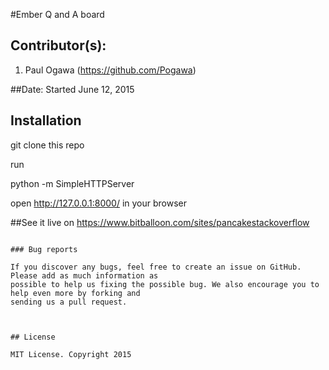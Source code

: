 #Ember Q and A board

## Contributor(s):
1. Paul Ogawa (https://github.com/Pogawa)


##Date: Started June 12, 2015

## Installation


git clone this repo

run

python -m SimpleHTTPServer

open http://127.0.0.1:8000/ in your browser


##See it live on https://www.bitballoon.com/sites/pancakestackoverflow
```

### Bug reports

If you discover any bugs, feel free to create an issue on GitHub. Please add as much information as
possible to help us fixing the possible bug. We also encourage you to help even more by forking and
sending us a pull request.



## License

MIT License. Copyright 2015
